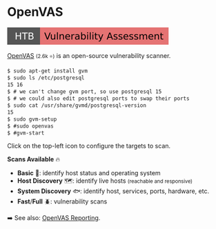 # OpenVAS

[![vulnerabilityassessment](../../../../_badges/htb/vulnerabilityassessment.svg)](https://academy.hackthebox.com/course/preview/vulnerability-assessment)

<div class="row row-cols-lg-2"><div>

[OpenVAS](https://github.com/greenbone/openvas-scanner) <small>(2.6k ⭐)</small> is an open-source vulnerability scanner.

```shell!
$ sudo apt-get install gvm
$ sudo ls /etc/postgresql
15 16
$ # we can't change gvm port, so use postgresql 15
$ # we could also edit postgresql ports to swap their ports
$ sudo cat /usr/share/gvmd/postgresql-version
15
$ sudo gvm-setup
$ #sudo openvas
$ #gvm-start
```

Click on the top-left icon to configure the targets to scan.
</div><div>

**Scans Available** 🔥

* **Basic** 🔎: identify host status and operating system
* **Host Discovery** 🗺️: identify live hosts <small>(reachable and responsive)</small>
* **System Discovery** 🐟: identify host, services, ports, hardware, etc.
* **Fast**/**Full** 🪲: vulnerability scans

➡️ See also: [OpenVAS Reporting](https://github.com/TheGroundZero/openvasreporting).
</div></div>